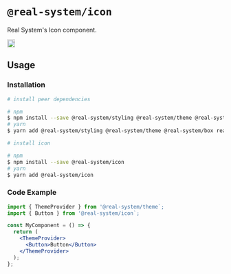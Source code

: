# `@real-system/icon`

<p align="center">
<p>Real System's Icon component.</p>
<a href="https://badge.fury.io/js/@real-system%2Ficon"><img src="https://badge.fury.io/js/@real-system%2Ficon.svg" alt="npm version" height="18"/></a>
</p>

## Usage

### Installation

```bash
# install peer dependencies

# npm
$ npm install --save @real-system/styling @real-system/theme @real-system/box react react-dom
# yarn
$ yarn add @real-system/styling @real-system/theme @real-system/box react react-dom

# install icon

# npm
$ npm install --save @real-system/icon
# yarn
$ yarn add @real-system/icon
```

### Code Example

```jsx
import { ThemeProvider } from '@real-system/theme`;
import { Button } from '@real-system/icon`;

const MyComponent = () => {
  return (
    <ThemeProvider>
      <Button>Button</Button>
    </ThemeProvider>
  );
};
```
